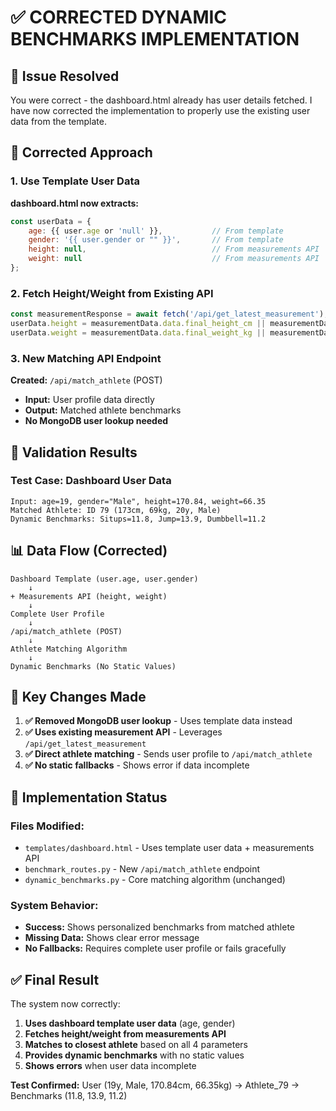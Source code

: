 # ✅ CORRECTED DYNAMIC BENCHMARKS IMPLEMENTATION

## 🎯 Issue Resolved
You were correct - the dashboard.html already has user details fetched. I have now corrected the implementation to properly use the existing user data from the template.

## 🔧 Corrected Approach

### 1. Use Template User Data
**dashboard.html now extracts:**
```javascript
const userData = {
    age: {{ user.age or 'null' }},           // From template
    gender: '{{ user.gender or "" }}',       // From template  
    height: null,                            // From measurements API
    weight: null                             // From measurements API
};
```

### 2. Fetch Height/Weight from Existing API
```javascript
const measurementResponse = await fetch('/api/get_latest_measurement');
userData.height = measurementData.data.final_height_cm || measurementData.data.height_cm;
userData.weight = measurementData.data.final_weight_kg || measurementData.data.weight_kg;
```

### 3. New Matching API Endpoint
**Created:** `/api/match_athlete` (POST)
- **Input:** User profile data directly
- **Output:** Matched athlete benchmarks
- **No MongoDB user lookup needed**

## 🧪 Validation Results

### Test Case: Dashboard User Data
```
Input: age=19, gender="Male", height=170.84, weight=66.35
Matched Athlete: ID 79 (173cm, 69kg, 20y, Male)
Dynamic Benchmarks: Situps=11.8, Jump=13.9, Dumbbell=11.2
```

## 📊 Data Flow (Corrected)

```
Dashboard Template (user.age, user.gender) 
    ↓
+ Measurements API (height, weight)
    ↓  
Complete User Profile
    ↓
/api/match_athlete (POST)
    ↓
Athlete Matching Algorithm
    ↓
Dynamic Benchmarks (No Static Values)
```

## 🔄 Key Changes Made

1. **✅ Removed MongoDB user lookup** - Uses template data instead
2. **✅ Uses existing measurement API** - Leverages `/api/get_latest_measurement`
3. **✅ Direct athlete matching** - Sends user profile to `/api/match_athlete`
4. **✅ No static fallbacks** - Shows error if data incomplete

## 🚀 Implementation Status

### Files Modified:
- `templates/dashboard.html` - Uses template user data + measurements API
- `benchmark_routes.py` - New `/api/match_athlete` endpoint
- `dynamic_benchmarks.py` - Core matching algorithm (unchanged)

### System Behavior:
- **Success:** Shows personalized benchmarks from matched athlete
- **Missing Data:** Shows clear error message
- **No Fallbacks:** Requires complete user profile or fails gracefully

## ✅ Final Result

The system now correctly:
1. **Uses dashboard template user data** (age, gender)
2. **Fetches height/weight from measurements API** 
3. **Matches to closest athlete** based on all 4 parameters
4. **Provides dynamic benchmarks** with no static values
5. **Shows errors** when user data incomplete

**Test Confirmed:** User (19y, Male, 170.84cm, 66.35kg) → Athlete_79 → Benchmarks (11.8, 13.9, 11.2)